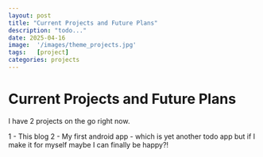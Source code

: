 ```yaml
---
layout: post
title: "Current Projects and Future Plans"
description: "todo..."
date: 2025-04-16
image:  '/images/theme_projects.jpg'
tags:   [project]
categories: projects
---
```


# Current Projects and Future Plans

I have 2 projects on the go right now.

1 - This blog
2 - My first android app - which is yet another todo app but if I make it for myself maybe I can finally be happy?!